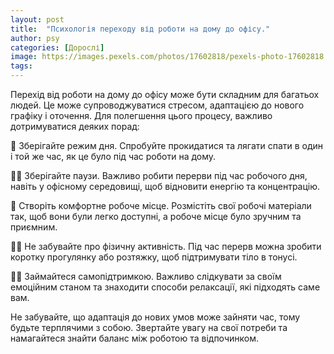 ```yaml
---
layout: post
title:  "Психологія переходу від роботи на дому до офісу."
author: psy
categories: [Дорослі]
image: https://images.pexels.com/photos/17602818/pexels-photo-17602818.jpeg?auto=compress&cs=tinysrgb&fit=crop&h=627&w=1200
tags: 
---
```


Перехід від роботи на дому до офісу може бути складним для багатьох людей. Це може супроводжуватися стресом, адаптацією до нового графіку і оточення. Для полегшення цього процесу, важливо дотримуватися деяких порад:

🏡 Зберігайте режим дня. Спробуйте прокидатися та лягати спати в один і той же час, як це було під час роботи на дому.

👩‍💻 Зберігайте паузи. Важливо робити перерви під час робочого дня, навіть у офісному середовищі, щоб відновити енергію та концентрацію.

🌱 Створіть комфортне робоче місце. Розмістіть свої робочі матеріали так, щоб вони були легко доступні, а робоче місце було зручним та приємним.

🚶‍♀️ Не забувайте про фізичну активність. Під час перерв можна зробити коротку прогулянку або розтяжку, щоб підтримувати тіло в тонусі.

🧘‍♂️ Займайтеся самопідтримкою. Важливо слідкувати за своїм емоційним станом та знаходити способи релаксації, які підходять саме вам.

Не забувайте, що адаптація до нових умов може зайняти час, тому будьте терплячими з собою. Звертайте увагу на свої потреби та намагайтеся знайти баланс між роботою та відпочинком.


